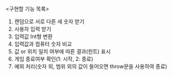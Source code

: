 <구현할 기능 목록>

1. 랜덤으로 서로 다른 세 숫자 받기
2. 사용자 입력 받기
3. 입력값 Int형 변환
4. 입력값과 컴퓨터 숫자 비교
5. 값 or 위치 일치 여부에 따른 결과(힌트) 표시
6. 게임 종료여부 확인(1: 시작, 2: 종료)
7. 예외 처리(숫자 외, 범위 외의 값이 들어오면 throw문을 사용하여 종료)
